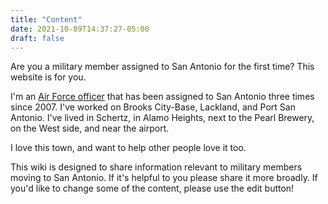 ```yaml
---
title: "Content"
date: 2021-10-09T14:37:27-05:00
draft: false
---
```


Are you a military member assigned to San Antonio for the first time?  This website is for you.

I'm an [Air Force officer](https://www.linkedin.com/in/karl-sickendick/) that has been assigned to San Antonio three times since 2007.  I've worked on Brooks City-Base, Lackland, and Port San Antonio.  I've lived in Schertz, in Alamo Heights, next to the Pearl Brewery, on the West side, and near the airport.

I love this town, and want to help other people love it too.

This wiki is designed to share information relevant to military members moving to San Antonio.  If it's helpful to you please share it more broadly.  If you'd like to change some of the content, please use the edit button!